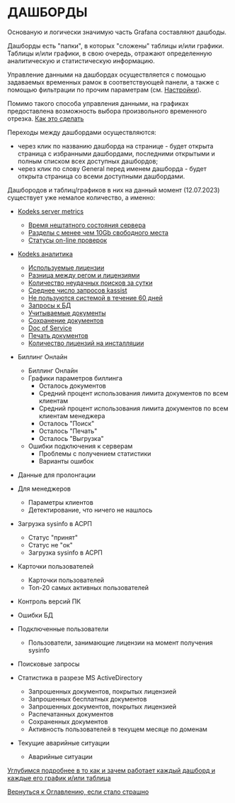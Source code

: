 # ДАШБОРДЫ

Основаную и логически значимую часть Grafana составляют дашбоды.

Дашборды есть "папки", в которых "сложены" таблицы и/или графики. Таблицы и/или графики, в свою очередь, отражают определенную аналитическую и статистическую информацию.

Управление данными на дашбордах осуществляется с помощью задаваемых временных рамок в соответствующей панели, а также с помощью фильтрации по прочим параметрам (см. [Настройки](chapter-6.md)).

Помимо такого способа управления данными, на графиках предоставлена возможность выбора произвольного временного отрезка. [Как это сделать](chapter-6.md#управление-временем-в-дашбордах)

Переходы между дашбордами осуществляются: 
- через клик по названию дашборда на странице - будет открыта страница с избранными дашбордами, последними открытыми и полным списком всех доступных дашбордов;
- через клик по слову General перед именем дашборда - будет открыта страница со всеми доступными дашбордами.

Дашбородов и таблиц/графиков в них на данный момент (12.07.2023) существует уже немалое количество, а именно:

- [Kodeks server metrics](chapter-7_1.md)
  - [Время нештатного состояния сервера](chapter-7_1.md#время-нештатного-состояния-сервера)
  - [Разделы с менее чем 10Gb свободного места](chapter-7_1.md#разделы-с-менее-чем-10gb-свободного-места)
  - [Статусы on-line проверок](chapter-7_1.md#статусы-on-line-проверок)

- [Kodeks аналитика](chapter-7_2.md)
  - [Используемые лицензии](chapter-7_2.md#используемые-лицензии)
  - [Разница между регом и лицензиями](chapter-7_2.md#разница-между-используемыми-лицензиями-и-регом)
  - [Количество неудачных поисков за сутки](chapter-7_2.md#количество-неудачных-поисков-за-сутки)
  - [Среднее число запросов kassist](chapter-7_2.md#среднее-число-запросов-kassist-за-месяц)
  - [Не пользуются системой в течение 60 дней](chapter-7_2.md#не-пользуются-системой-в-течение-60-дней)
  - [Запросы к БД](chapter-7_2.md#запросы-к-бд)
  - [Учитываемые документы](chapter-7_2.md#учитываемые-документы)
  - [Сохранение документов](chapter-7_2.md#сохранение-документов)
  - [Doc of Service](chapter-7_2.md#doc-or-service)
  - [Печать документов](chapter-7_2.md#печать-документов)
  - [Количество лицензий на инсталляции](chapter-7_2.md#количество-лицензий-на-инсталляции)

- Биллинг Онлайн
  - Биллинг Онлайн
  - Графики параметров биллинга
    - Осталось документов
    - Средний процент использования лимита документов по всем клиентам 
    - Средний процент использования лимита документов по всем клиентам менеджера
    - Осталось "Поиск"
    - Осталось "Печать"
    - Осталось "Выгрузка"
  - Ошибки подключения к серверам
    - Проблемы с получением статистики
    - Варианты ошибок

- Данные для пролонгации

- Для менеджеров
  - Параметры клиентов
  - Детектирование, что ничего не нашлось

- Загрузка sysinfo в АСРП
  - Статус "принят"
  - Статус не "ок"
  - Загрузка sysinfo в АСРП

- Карточки пользователей
  - Карточки пользователей
  - Топ-20 самых активных пользователей
  
- Контроль версий ПК

- Ошибки БД

- Подключенные пользователи
  - Пользователи, занимающие лицензии на момент получения sysinfo

- Поисковые запросы

- Статистика в разрезе MS ActiveDirectory
  - Запрошенных документов, покрытых лицензией
  - Запрошенных бесплатных документов
  - Запрошенных документов, покрытых лицензией
  - Распечатанных документов
  - Сохраненных документов
  - Активность пользователей в текущем месяце по доменам

- Текущие аварийные ситуации
  - Аварийные ситуации

[Углубимся подробнее в то как и зачем работает каждый дашборд и каждые его график и/или таблица](chapter-7_1.md)

[Вернуться к Оглавлению, если стало страшно](Readme.md)